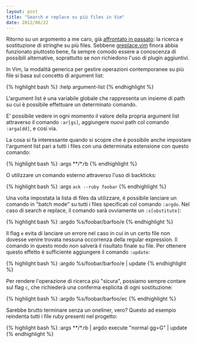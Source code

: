 ```yaml
---
layout: post
title: "Search e replace su più files in Vim"
date: 2012/06/22
---
```


Ritorno su un argomento a me caro, già [affrontato in passato][old]: la ricerca
e sostituzione di stringhe su più files. Sebbene [greplace.vim][greplace]
finora abbia funzionato piuttosto bene, fa sempre comodo essere a conoscenza di
possibili alternative, soprattutto se non richiedono l'uso di plugin
aggiuntivi.

In Vim, la modalità generica per gestire operazioni contemporanee su più
file si basa sul concetto di argument list:

{% highlight bash %}
:help argument-list
{% endhighlight %}

L'argument list è una variabile globale che rappresenta un insieme di path
su cui è possibile effettuare un determinato comando.

E' possibile vedere in ogni momento il valore della propria argument list
attraverso il comando `:ar[gs]`, aggiungere nuovi path col comando `:arga[dd]`,
e così via.

La cosa si fa interessante quando si scopre che è possibile anche impostare
l'argument list pari a tutti i files con una determinata estensione con questo
comando:

{% highlight bash %}
:args **/*.rb
{% endhighlight %}

O utilizzare un comando esterno attraverso l'uso di backticks:

{% highlight bash %}
:args `ack --ruby foobar`
{% endhighlight %}

Una volta impostata la lista di files da utilizzare, è possibile
lanciare un comando in "batch mode" su tutti i files specificati col
comando `:argdo`. Nel caso di search e replace, il comando sarà
ovviamente un `:s[ubstitute]`:

{% highlight bash %}
:argdo %s/foobar/barfoo/e
{% endhighlight %}

Il flag `e` evita di lanciare un errore nel caso in cui in un certo
file non dovesse venire trovata nessuna occorrenza della regular
expression. Il comando in questo modo non salverà il risultato finale su file.
Per ottenere questo effetto è sufficiente aggiungere il comando `:update`:

{% highlight bash %}
:argdo %s/foobar/barfoo/e | update
{% endhighlight %}

Per rendere l'operazione di ricerca più "sicura", possiamo sempre
contare sul flag `c`, che richiederà una conferma esplicita di ogni
sostituzione:

{% highlight bash %}
:argdo %s/foobar/barfoo/ec
{% endhighlight %}

Sarebbe brutto terminare senza un oneliner, vero? Questo ad esempio reindenta
tutti i file ruby presenti nel progetto:

{% highlight bash %}
:args **/*.rb | argdo execute "normal gg=G" | update
{% endhighlight %}

[old]: http://stefanoverna.com/blog/2011/11/search-e-replace-di-file-multipli-su-vim.html
[greplace]: http://www.vim.org/scripts/script.php?script_id=1813